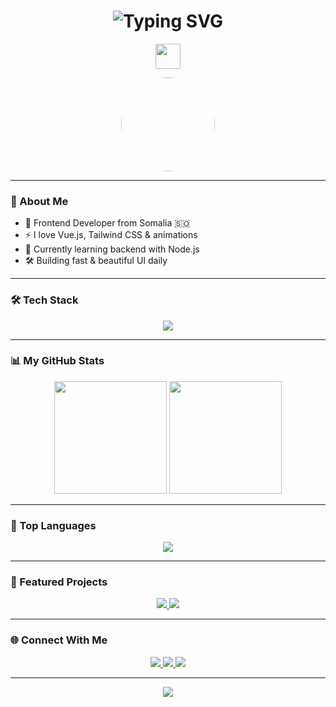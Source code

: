 <!-- Banner with Typing Animation -->
<h1 align="center">
  <img src="https://readme-typing-svg.demolab.com?font=Fira+Code&pause=1000&color=10B981&center=true&vCenter=true&width=435&lines=Hi+I'm+Ali+Mohamed;Frontend+Developer+💻;Vue.js+%7C+Tailwind+%7C+JavaScript" alt="Typing SVG" />
</h1>

<!-- Avatar + Hello Wave with Floating Animation -->
<p align="center">
  <img src="https://media.giphy.com/media/hvRJCLFzcasrR4ia7z/giphy.gif" width="40px"/>
</p>

<p align="center">
  <img src="https://avatars.githubusercontent.com/u/YOUR_USER_ID?v=4" width="150px" style="border-radius: 50%; animation: float 3s ease-in-out infinite;" />
</p>

<!-- Add floating animation to avatar -->
<style>
@keyframes float {
  0% { transform: translatey(0px); }
  50% { transform: translatey(-10px); }
  100% { transform: translatey(0px); }
}
</style>

---

### 🧠 About Me

- 🎯 Frontend Developer from Somalia 🇸🇴  
- ⚡ I love Vue.js, Tailwind CSS & animations  
- 🌱 Currently learning backend with Node.js  
- 🛠 Building fast & beautiful UI daily  

---

### 🛠️ Tech Stack

<p align="center">
  <img src="https://skillicons.dev/icons?i=vue,tailwind,js,html,css,git,github,vscode" />
</p>

---

### 📊 My GitHub Stats

<p align="center">
  <img src="https://github-readme-stats.vercel.app/api?username=Hawaaan&show_icons=true&theme=tokyonight&border_radius=10" height="180"/>
  <img src="https://github-readme-streak-stats.herokuapp.com?user=Hawaaan&theme=tokyonight&border_radius=10" height="180"/>
</p>

---

### 🚀 Top Languages

<p align="center">
  <img src="https://github-readme-stats.vercel.app/api/top-langs/?username=Hawaaan&layout=compact&theme=tokyonight&langs_count=6&border_radius=10"/>
</p>

---

### 📌 Featured Projects

<p align="center">
  <a href="https://github.com/Hawaaan/my-app">
    <img src="https://github-readme-stats.vercel.app/api/pin/?username=YOUR_GITHUB_USERNAME&repo=your-project-1&theme=tokyonight&border_radius=10"/>
  </a>
  <a href="https://github.com/YOUR_GITHUB_USERNAME/your-project-2">
    <img src="https://github-readme-stats.vercel.app/api/pin/?username=YOUR_GITHUB_USERNAME&repo=your-project-2&theme=tokyonight&border_radius=10"/>
  </a>
</p>

---

### 🌐 Connect With Me

<p align="center">
  <a href="https://linkedin.com/in/YOUR-LINKEDIN">
    <img src="https://img.shields.io/badge/LinkedIn-0A66C2?style=for-the-badge&logo=linkedin&logoColor=white"/>
  </a>
  <a href="mailto:abdisalan1221@gmail.com">
    <img src="https://img.shields.io/badge/Gmail-EA4335?style=for-the-badge&logo=gmail&logoColor=white"/>
  </a>
  <a href="https://your-portfolio.com">
    <img src="https://img.shields.io/badge/Portfolio-000?style=for-the-badge&logo=About.me&logoColor=white"/>
  </a>
</p>

---

<p align="center">
  <img src="https://komarev.com/ghpvc/?username=Hawaaan&style=for-the-badge" />
</p>
